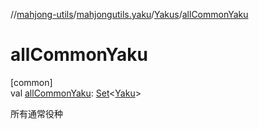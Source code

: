 //[mahjong-utils](../../../index.md)/[mahjongutils.yaku](../index.md)/[Yakus](index.md)/[allCommonYaku](all-common-yaku.md)

# allCommonYaku

[common]\
val [allCommonYaku](all-common-yaku.md): [Set](https://kotlinlang.org/api/latest/jvm/stdlib/kotlin-stdlib/kotlin.collections/-set/index.html)&lt;[Yaku](../-yaku/index.md)&gt;

所有通常役种
